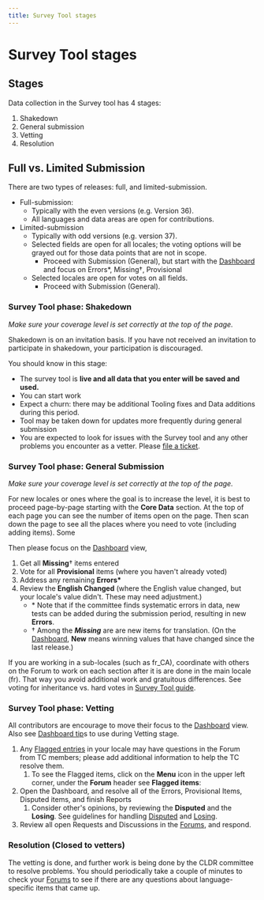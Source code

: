 ```yaml
---
title: Survey Tool stages
---
```


# Survey Tool stages

## Stages

Data collection in the Survey tool has 4 stages:

1. Shakedown
2. General submission
3. Vetting
4. Resolution

## Full vs. Limited Submission 

There are two types of releases: full, and limited-submission.

- Full-submission:
    - Typically with the even versions (e.g. Version 36).
    - All languages and data areas are open for contributions. 
- Limited-submission
    - Typically with odd versions (e.g. version 37).
    - Selected fields are open for all locales; the voting options will be grayed out for those data points that are not in scope.
        - Proceed with Submission (General), but start with the [Dashboard](/translation/getting-started/guide#h.bmzr9ejnlv1u) and focus on Errors\*, Missing†, Provisional
    - Selected locales are open for votes on all fields.
        - Proceed with Submission (General). 

### Survey Tool phase: Shakedown

_Make sure your coverage level is set correctly at the top of the page._

Shakedown is on an invitation basis. If you have not received an invitation to participate in shakedown, your participation is discouraged.

You should know in this stage:

- The survey tool is **live and all data that you enter will be saved and used.**
- You can start work
- Expect a churn: there may be additional Tooling fixes and Data additions during this period. 
- Tool may be taken down for updates more frequently during general submission
- You are expected to look for issues with the Survey tool and any other problems you encounter as a vetter. Please [file a ticket](/index/bug-reports).

### Survey Tool phase: General Submission

_Make sure your coverage level is set correctly at the top of the page._

For new locales or ones where the goal is to increase the level, it is best to proceed page-by-page starting with the **Core Data** section. At the top of each page you can see the number of items open on the page. Then scan down the page to see all the places where you need to vote (including adding items). Some 

Then please focus on the [Dashboard](/translation/getting-started/guide#h.bmzr9ejnlv1u) view,

1. Get all **Missing**† items entered
2. Vote for all **Provisional** items (where you haven't already voted)
3. Address any remaining **Errors\***
4. Review the **English Changed** (where the English value changed, but your locale's value didn't. These may need adjustment.)
    - \* Note that if the committee finds systematic errors in data, new tests can be added during the submission period, resulting in new **Errors**.
    - † Among the _**Missing**_ are are new items for translation. (On the [Dashboard](/translation/getting-started/guide#h.bmzr9ejnlv1u), **New** means winning values that have changed since the last release.)

If you are working in a sub-locales (such as fr\_CA), coordinate with others on the Forum to work on each section after it is are done in the main locale (fr). That way you avoid additional work and gratuitous differences. See voting for inheritance vs. hard votes in [Survey Tool guide](/translation/getting-started/guide). 

### Survey Tool phase: Vetting

All contributors are encourage to move their focus to the [Dashboard](/translation/getting-started/guide#h.bmzr9ejnlv1u) view. Also see [Dashboard tip](/translation/getting-started/vetting-view)s to use during Vetting stage.
1. Any [Flagged entries](https://st.unicode.org/cldr-apps/v#flagged///) in your locale may have questions in the Forum from TC members; please add additional information to help the TC resolve them.
    1. To see the Flagged items, click on the **Menu** icon in the upper left corner, under the **Forum** header see **Flagged items**:
2. Open the Dashboard, and resolve all of the Errors, Provisional Items, Disputed items, and finish Reports
    1. Consider other's opinions, by reviewing the **Disputed** and the **Losing**. See guidelines for handling [Disputed](/translation/getting-started/guide#TOC-Disputed) and [Losing](/translation/getting-started/guide#TOC-Losing).
3. Review all open Requests and Discussions in the [Forums](/translation/getting-started/guide#h.fx4wl2fl31az), and respond.


### Resolution (Closed to vetters)

The vetting is done, and further work is being done by the CLDR committee to resolve problems. You should periodically take a couple of minutes to check your [Forums](/translation/getting-started/guide#h.fx4wl2fl31az) to see if there are any questions about language-specific items that came up.

